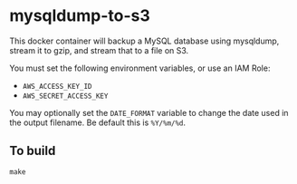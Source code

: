 # mysqldump-to-s3

This docker container will backup a MySQL database using mysqldump, stream it to gzip, and stream that to a file on S3.

You must set the following environment variables, or use an IAM Role:
* `AWS_ACCESS_KEY_ID`
* `AWS_SECRET_ACCESS_KEY`

You may optionally set the `DATE_FORMAT` variable to change the date used in the output filename. Be default this is `%Y/%m/%d`.

## To build

    make
